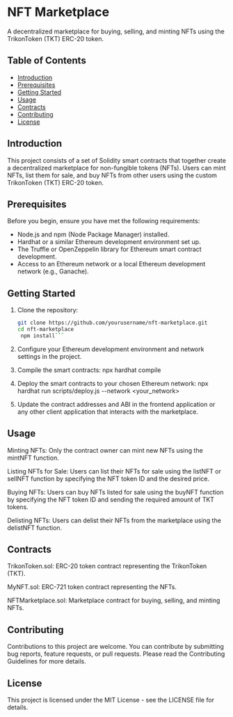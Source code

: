 # NFT Marketplace

A decentralized marketplace for buying, selling, and minting NFTs using the TrikonToken (TKT) ERC-20 token.

## Table of Contents

- [Introduction](#introduction)
- [Prerequisites](#prerequisites)
- [Getting Started](#getting-started)
- [Usage](#usage)
- [Contracts](#contracts)
- [Contributing](#contributing)
- [License](#license)

## Introduction

This project consists of a set of Solidity smart contracts that together create a decentralized marketplace for non-fungible tokens (NFTs). Users can mint NFTs, list them for sale, and buy NFTs from other users using the custom TrikonToken (TKT) ERC-20 token.

## Prerequisites

Before you begin, ensure you have met the following requirements:

- Node.js and npm (Node Package Manager) installed.
- Hardhat or a similar Ethereum development environment set up.
- The Truffle or OpenZeppelin library for Ethereum smart contract development.
- Access to an Ethereum network or a local Ethereum development network (e.g., Ganache).

## Getting Started

1. Clone the repository:

   ```bash
   git clone https://github.com/yourusername/nft-marketplace.git
   cd nft-marketplace
    npm install```

2. Configure your Ethereum development environment and network settings in the project.
3. Compile the smart contracts:
     npx hardhat compile
4. Deploy the smart contracts to your chosen Ethereum network:
    npx hardhat run scripts/deploy.js --network <your_network>
5. Update the contract addresses and ABI in the frontend application or any other client application that interacts with the marketplace.

## Usage
Minting NFTs: Only the contract owner can mint new NFTs using the mintNFT function.

Listing NFTs for Sale: Users can list their NFTs for sale using the listNFT or sellNFT function by specifying the NFT token ID and the desired price.

Buying NFTs: Users can buy NFTs listed for sale using the buyNFT function by specifying the NFT token ID and sending the required amount of TKT tokens.

Delisting NFTs: Users can delist their NFTs from the marketplace using the delistNFT function.

## Contracts
TrikonToken.sol: ERC-20 token contract representing the TrikonToken (TKT).

MyNFT.sol: ERC-721 token contract representing the NFTs.

NFTMarketplace.sol: Marketplace contract for buying, selling, and minting NFTs.

## Contributing
Contributions to this project are welcome. You can contribute by submitting bug reports, feature requests, or pull requests. Please read the Contributing Guidelines for more details.

## License
This project is licensed under the MIT License - see the LICENSE file for details.